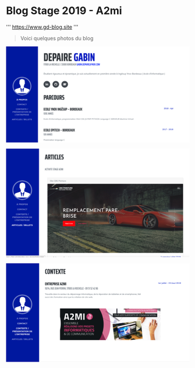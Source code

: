 # Blog Stage 2019 - A2mi
'''
 https://www.gd-blog.site 
'''
> Voici quelques photos du blog



![picture](/screen/accueil.png)



![picture](/screen/articles.png)



![picture](/screen/entreprise.png)

